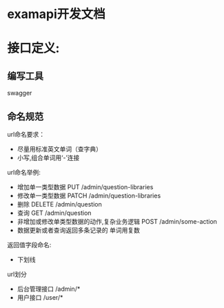 

examapi开发文档
====

# 接口定义:

## 编写工具
swagger

## 命名规范

url命名要求：
  - 尽量用标准英文单词（查字典）
  - 小写,组合单词用‘-’连接  

url命名举例:  
  - 增加单一类型数据 PUT /admin/question-libraries
  - 修改单一类型数据 PATCH /admin/question-libraries
  - 删除           DELETE /admin/question
  - 查询           GET  /admin/question
  - 非增加或修改单类型数据的动作,复杂业务逻辑 
                  POST /admin/some-action
  - 数据更新或者查询返回多条记录的 单词用复数

返回值字段命名:
  - 下划线  
  

url划分
 - 后台管理接口  /admin/*
 - 用户接口  /user/*
